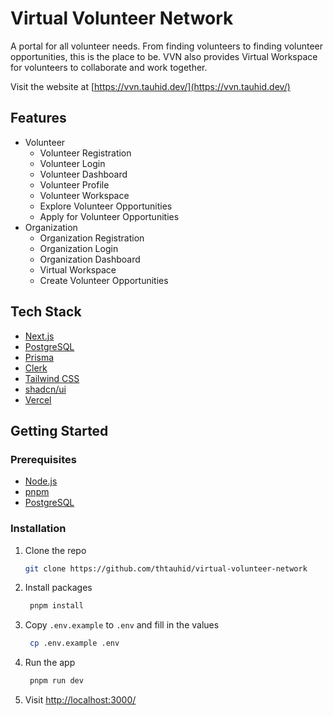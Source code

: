 # Virtual Volunteer Network

A portal for all volunteer needs. From finding volunteers to finding volunteer opportunities, this is the place to be. VVN also provides Virtual Workspace for volunteers to collaborate and work together.

Visit the website at [https://vvn.tauhid.dev/](https://vvn.tauhid.dev/)

## Features

- Volunteer
  - Volunteer Registration
  - Volunteer Login
  - Volunteer Dashboard
  - Volunteer Profile
  - Volunteer Workspace
  - Explore Volunteer Opportunities
  - Apply for Volunteer Opportunities
- Organization
  - Organization Registration
  - Organization Login
  - Organization Dashboard
  - Virtual Workspace
  - Create Volunteer Opportunities

## Tech Stack

- [Next.js](https://nextjs.org/)
- [PostgreSQL](https://www.postgresql.org/)
- [Prisma](https://www.prisma.io/)
- [Clerk](https://clerk.com/)
- [Tailwind CSS](https://tailwindcss.com/)
- [shadcn/ui](https://ui.shadcn.com/)
- [Vercel](https://vercel.com/)

## Getting Started

### Prerequisites

- [Node.js](https://nodejs.org/en/)
- [pnpm](https://pnpm.js.org/)
- [PostgreSQL](https://www.postgresql.org/)

### Installation

1. Clone the repo
   ```sh
   git clone https://github.com/thtauhid/virtual-volunteer-network
   ```
2. Install packages
   ```sh
    pnpm install
   ```
3. Copy `.env.example` to `.env` and fill in the values
   ```sh
    cp .env.example .env
   ```
4. Run the app
   ```sh
    pnpm run dev
   ```
5. Visit [http://localhost:3000/](http://localhost:3000/)
